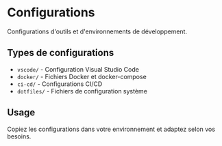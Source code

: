 # Configurations

Configurations d'outils et d'environnements de développement.

## Types de configurations

- `vscode/` - Configuration Visual Studio Code
- `docker/` - Fichiers Docker et docker-compose
- `ci-cd/` - Configurations CI/CD
- `dotfiles/` - Fichiers de configuration système

## Usage

Copiez les configurations dans votre environnement et adaptez selon vos besoins.